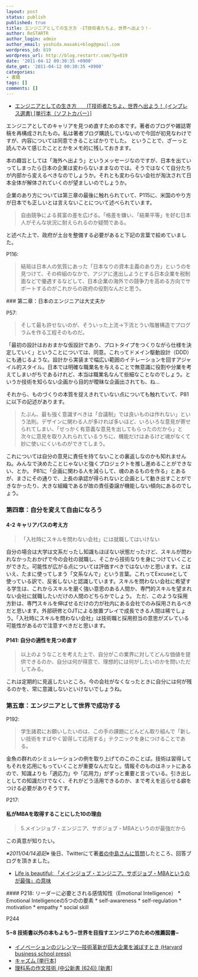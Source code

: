 ```yaml
---
layout: post
status: publish
published: true
title: エンジニアとしての生き方 -IT技術者たちよ、世界へ出よう！-
author: ReSTARTR
author_login: admin
author_email: yoshida.masaki+blog@gmail.com
wordpress_id: 819
wordpress_url: http://blog.restartr.com/?p=819
date: '2011-04-12 09:30:35 +0900'
date_gmt: '2011-04-12 00:30:35 +0900'
categories:
- 書籍
tags: []
comments: []
---
```


* [エンジニアとしての生き方　　IT技術者たちよ、世界へ出よう！ (インプレス選書) [単行本（ソフトカバー）]](http://www.amazon.co.jp/dp/4844329944)

エンジニアとしてのキャリアを見つめ直すための本です。著者のブログや雑誌寄稿を再構成されたもの。私は著者ブログ購読していないので今回が初見なわけですが、内容については同意できることばかりでした。
ということで、ざーっと読んでみて感じたこととかをメモ的に残しておきます。

本の趣旨としては「海外へ出よう」というメッセージなのですが、日本を出ていってしまったら日本の企業は変わらないままなのでは。そうではなくて自分たちが内部から変えるべきなのでしょうか。それとも変わらない会社が淘汰されて日本全体が解体されていくのが望ましいのでしょうか。

企業のあり方については第三章の最後に触れられていて、P115に、米国のやり方が日本でも正しいとは言えないことについて述べられています。

<blockquote>自由競争による貧富の差を広げる。「格差を嫌い、「結果平等」を好む日本人がそんな状況に耐えられるのか疑問である。
</blockquote>
と述べた上で、政府が土台を整備する必要があると下記の言葉で絞めていました。

P116:

<blockquote>結局は日本人の気質にあった「日本なりの資本主義のあり方」というのを見つけて、その枠組のなかで、アジアに進出しようとする日本企業を税制面などで優遇するなどして、日本企業の海外での競争力を高める方向でサポートするのがこれからの政府の役割なんだと思う。
</blockquote>
### 第二章：日本のエンジニアは大丈夫か

P57:

<blockquote>そして最も許せないのが、そういった上流→下流とうい階層構造でプログラムを作る工程そのものだ。
</blockquote>
「最初の設計はおおまかな仮設計であり、プロトタイプをつくりながら仕様を決定していく」ということについては、同意。これってドメイン駆動設計（DDD）にも通じるような。設計から実装まで幅広い範囲のイテレーションを回すアジャイル的スタイル。日本では明確な職業名を与えることで無意識に役割や分業を考えてしまいがちであるけれど、本当は職業名なんて些細なことなのでしょう。というか技術を知らない企画から目的が曖昧な企画出されても、ね…

それから、ものづくりの本質を捉えきれていない点についても触れていて、P81に以下の記述があります。

<blockquote>たぶん、最も強く意識すべきは「合議制」では良いものは作れない」という法則。デザインに関わる人が多ければ多いほど、いろいろな意見が寄せられてしまい、「せっかく有意義な意見を出してもらったのだから」と次々に意見を取り入れられているうちに、機能だけはあるけど魂がなくて妙に使いにくいものができてしまう。
</blockquote>
これについては自分の意見に責任を持てないことの裏返しなのかも知れませんね。みんなで決めたことじゃないと強くプロジェクトを推し進めることができない、とか。
P81に「企画に関わる人を減らして、魂のあるものを作る」とあるが、まさにその通りで、上長の承認が得られないと企画として動き出すことができなかったり、大きな組織であるが故の責任委譲が機能しない傾向にあるのでしょう。

### 第四章：自分を変えて自由になろう

#### 4-2 キャリアパスの考え方

<blockquote>「入社時にスキルを問わない会社」には就職してはいけない
</blockquote>
自分の場合は大学は文系だったし知識もほぼない状態だったけど、スキルが問われなかったおかげで今の会社の就職し、そこから技術なりを身につけていくことができた。可能性が広がる点については評価すべきではないかと思います。とはいえ、たまに使ってしまう「文系なんで」という言葉。これってExcuseとして使っている訳で、反省しないと認識しています。スキルを問わない会社に希望する学生は、これからスキルを磨く強い意思のある人間か、専門的スキルを望まれない会社に就職したいだけの人間のどちらかでしょう。
ただ、このような採用方針は、専門スキルを伸ばせるだけの力が社内にある会社でのみ採用されるべきだと思います。外部研修とOJTによる放置プレイで成長できる人間は稀でしょう。「入社時にスキルを問わない会社」は技術職と採用担当の意思がズレている可能性があるので注意すべきだと思います。

#### P141: 自分の適性を見つめ直す

<blockquote>以上のようなことを考えた上で、自分がこの業界に対してどんな価値を提供できるのか、自分は何が得意で、理想的には何がしたいのかを問いただしてみる。
</blockquote>
これは定期的に見返したいところ。今の会社がなくなったときに自分には何が残るのかを、常に意識しないといけないでしょうね。

### 第五章：エンジニアとして世界で成功する

P192:

<blockquote>学生諸君にお願いしたいのは、この手の課題にどんどん取り組んで「新しい技術をすばやく習得して応用する」テクニックを身につけることである。
</blockquote>
金魚の群れのシミュレーションの例を取り上げてのこのことば。技術は習得してもそれを応用にもっていくことが重要なんだなと。情報そのものはネットにあるので、知識よりも「適応力」や「応用力」がずっと重要と言っている。引き出しとしての知識だけでなく、それがどう活用できるのか、まで考えを巡らせる癖をつける必要がありそうです。

P217:
#### 私がMBAを取得することにした10の理由

<blockquote>5.メインジョブ・エンジニア、サポジョブ・MBAというのが最強だから
</blockquote>
この真意が知りたい。

<em>※2011/04/14追記※</em>
後日、Twitterにて著<a href="http://twitter.com/#!/ReSTARTR/status/58511606774108160">者の中島さんに質問</a>したところ、回答ブログを頂きました。

<ul>
<li><a href="http://satoshi.blogs.com/life/2011/04/engineer.html">Life is beautiful: 「メインジョブ・エンジニア、サポジョブ・MBAというのが最強」の意味</a></li>
</ul>
#### P218: リーダーに必要とされる感情知性（Emotional Intelligence）
  * Emotional Intelligenceの5つのの要素
     * self-awareness
     * self-regulation
     * motivation
     * empathy
     * social skill

P244

#### 5−8 技術書以外の本もよもう−世界を目指すエンジニアのための推薦図書−

* [イノベーションのジレンマ―技術革新が巨大企業を滅ぼすとき (Harvard business school press)](http://www.amazon.co.jp/dp/4798100234)
* [キャズム [単行本]](http://www.amazon.co.jp/dp/4798101524)
* [理科系の作文技術 (中公新書 (624)) [新書]](http://www.amazon.co.jp/dp/4121006240)

